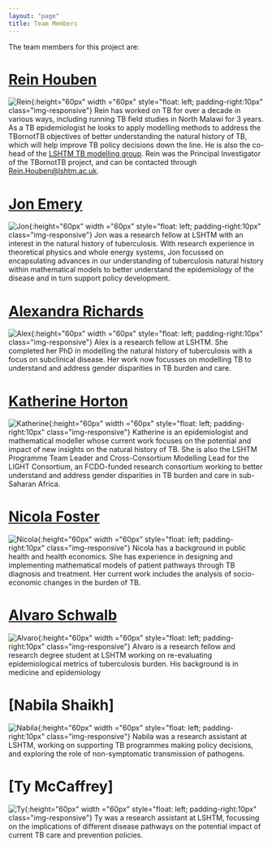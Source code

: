 ```yaml
---
layout: "page"
title: Team Members
---
```


The team members for this project are:

# [Rein Houben](https://www.lshtm.ac.uk/aboutus/people/houben.rein)
![Rein](../images/Rein-profile.jpg){:height="60px" width ="60px" style="float: left; padding-right:10px" class="img-responsive"}
Rein has worked on TB for over a decade in various ways, including running TB field studies in North Malawi for 3 years. As a TB epidemiologist he looks to apply modelling methods to address the TBornotTB objectives of better understanding the natural history of TB, which will help improve TB policy decisions down the line. He is also the co-head of the [LSHTM TB modelling group](https://tbmodelling.lshtm.ac.uk/). Rein was the Principal Investigator of the TBornotTB project, and can be contacted through [Rein.Houben@lshtm.ac.uk](rein.houben@lshtm.ac.uk). 

# [Jon Emery](https://www.lshtm.ac.uk/aboutus/people/emery.jon)
![Jon](../images/Jon-profile.jpg){:height="60px" width ="60px" style="float: left; padding-right:10px" class="img-responsive"}
Jon was a research fellow at LSHTM with an interest in the natural history of tuberculosis. With research experience in theoretical physics and whole energy systems, Jon focussed on encapsulating advances in our understanding of tuberculosis natural history within mathematical models to better understand the epidemiology of the disease and in turn support policy development.

# [Alexandra Richards](http://www.lshtm.ac.uk/aboutus/people/richards.alexandra)
![Alex](../images/Alex-profile.jpeg){:height="60px" width ="60px" style="float: left; padding-right:10px" class="img-responsive"}
Alex is a research fellow at LSHTM. She completed her PhD in modelling the natural history of tuberculosis with a focus on subclinical disease. Her work now focusses on modelling TB to understand and address gender disparities in TB burden and care.

# [Katherine Horton](https://www.lshtm.ac.uk/aboutus/people/horton.katherine)
![Katherine](../images/Katherine-profile.jpg){:height="60px" width ="60px" style="float: left; padding-right:10px" class="img-responsive"}
Katherine is an epidemiologist and mathematical modeller whose current work focuses on the potential and impact of new insights on the natural history of TB. She is also the LSHTM Programme Team Leader and Cross-Consortium Modelling Lead for the LIGHT Consortium, an FCDO-funded research consortium working to better understand and address gender disparities in TB burden and care in sub-Saharan Africa.

# [Nicola Foster](https://www.lshtm.ac.uk/aboutus/people/foster.nicola)
![Nicola](../images/Nicola-profile.jpg){:height="60px" width ="60px" style="float: left; padding-right:10px" class="img-responsive"}
Nicola has a background in public health and health economics. She has experience in designing and implementing mathematical models of patient pathways through TB diagnosis and treatment. Her current work includes the analysis of socio-economic changes in the burden of TB.  

# [Alvaro Schwalb](https://www.lshtm.ac.uk/aboutus/people/schwalb.alvaro)
![Alvaro](../images/Alvaro-profile.jpg){:height="60px" width ="60px" style="float: left; padding-right:10px" class="img-responsive"}
Alvaro is a research fellow and research degree student at LSHTM working on re-evaluating epidemiological metrics of tuberculosis burden. His background is in medicine and epidemiology

# [Nabila Shaikh]
![Nabila](../images/Nabila-profile.jpg){:height="60px" width ="60px" style="float: left; padding-right:10px" class="img-responsive"}
Nabila was a research assistant at LSHTM, working on supporting TB programmes making policy decisions, and exploring the role of non-symptomatic transmission of pathogens. 

# [Ty McCaffrey]
![Ty](../images/ty.jpg){:height="60px" width ="60px" style="float: left; padding-right:10px" class="img-responsive"}
Ty was a research assistant at LSHTM, focussing on the implications of different disease pathways on the potential impact of current TB care and prevention policies. 
